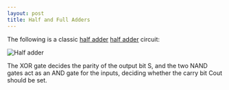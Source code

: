 ```yaml
---
layout: post
title: Half and Full Adders
---
```


The following is a classic [half adder] [half adder] circuit:

![Half adder](/circuits/images/half_adder.png)

The XOR gate decides the parity of the output bit S, and the two NAND gates act
as an AND gate for the inputs, deciding whether the carry bit Cout should be
set.

[half adder]: http://en.wikipedia.org/wiki/Adder_(electronics)#Half_adder
[full adder]: http://en.wikipedia.org/wiki/Adder_(electronics)#Full_adder
